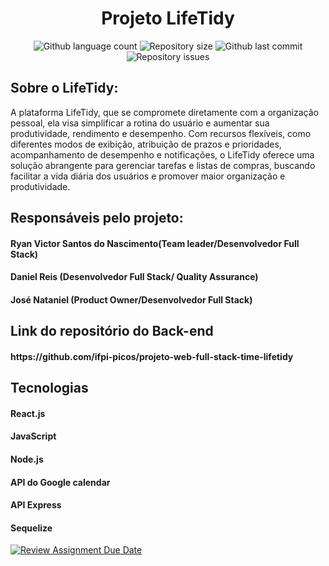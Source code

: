 <!--Cabeçalho-->
<h1 align="center">
  Projeto LifeTidy
</h1>

<p align="center">
  <img alt="Github language count" src="https://img.shields.io/github/languages/count/ifpi-picos/projeto-web-full-stack-time-lifetidy">
  <img alt="Repository size" src="https://img.shields.io/github/repo-size/ifpi-picos/projeto-web-full-stack-time-lifetidy">
  <img alt="Github last commit" src="https://img.shields.io/github/last-commit/ifpi-picos/projeto-web-full-stack-time-lifetidy">
  <img alt="Repository issues" src="https://img.shields.io/github/issues/ifpi-picos/projeto-web-full-stack-time-lifetidy">
</p>


<!--Índice-->

<!--Corpo-->
<h2>
  Sobre o LifeTidy:
</h2>

<p> A plataforma LifeTidy, que se compromete diretamente com a organização pessoal, ela visa simplificar a rotina do usuário e aumentar sua produtividade, rendimento e desempenho. Com recursos flexíveis, como diferentes modos de exibição, atribuição de prazos e prioridades, acompanhamento de desempenho e notificações, o LifeTidy oferece uma solução abrangente para gerenciar tarefas e listas de compras, buscando facilitar a vida diária dos usuários e promover maior organização e produtividade.</p>

## Responsáveis pelo projeto:
<h4>
  Ryan Victor Santos do Nascimento(Team leader/Desenvolvedor Full Stack)
</h4>

<h4>
  Daniel Reis (Desenvolvedor Full Stack/ Quality Assurance)
</h4>

<h4>
  José Nataniel (Product Owner/Desenvolvedor Full Stack)
</h4>

## Link do repositório do Back-end
<h4>
  https://github.com/ifpi-picos/projeto-web-full-stack-time-lifetidy
</h4>

## Tecnologias
<h4>
  React.js
</h4>

<h4>
  JavaScript
</h4>

<h4>
  Node.js
</h4>

<h4>
  API do Google calendar
</h4>

<h4>
  API Express
</h4>

<h4>
  Sequelize
</h4>






[![Review Assignment Due Date](https://classroom.github.com/assets/deadline-readme-button-24ddc0f5d75046c5622901739e7c5dd533143b0c8e959d652212380cedb1ea36.svg)](https://classroom.github.com/a/U2l29CBO)
